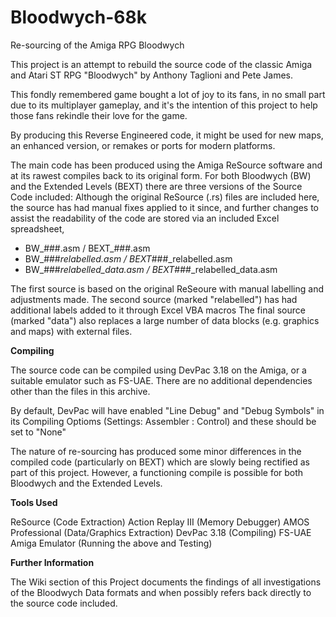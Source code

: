 # Bloodwych-68k
Re-sourcing of the Amiga RPG Bloodwych

This project is an attempt to rebuild the source code of the classic Amiga and Atari ST RPG "Bloodwych" by Anthony Taglioni and Pete James.

This fondly remembered game bought a lot of joy to its fans, in no small part due to its multiplayer gameplay, and it's the intention of this project to help those fans rekindle their love for the game.


By producing this Reverse Engineered code, it might be used for new maps, an enhanced version, or remakes or ports for modern platforms. 

The main code has been produced using the Amiga ReSource software and at its rawest compiles back to its original form. For both Bloodwych (BW) and the Extended Levels (BEXT) there are three versions of the Source Code included:
Although the original ReSource (.rs) files are included here, the source has had manual fixes applied to it since, and further changes to assist the readability of the code are stored via an included Excel spreadsheet, 

- BW_###.asm / BEXT_###.asm 
- BW_###_relabelled.asm / BEXT_###_relabelled.asm 
- BW_###_relabelled_data.asm / BEXT_###_relabelled_data.asm 

The first source is based on the original ReSeoure with manual labelling and adjustments made.
The second source (marked "relabelled") has had additional labels added to it through Excel VBA macros
The final source (marked "data") also replaces a large number of data blocks (e.g. graphics and maps) with external files. 


**Compiling**

The source code can be compiled using DevPac 3.18 on the Amiga, or a suitable emulator such as FS-UAE. There are no additional dependencies other than the files in this archive.

By default, DevPac will have enabled "Line Debug" and "Debug Symbols" in its Compiling Optioms (Settings: Assembler : Control) and these should be set to "None"

The nature of re-sourcing has produced some minor differences in the compiled code (particularly on BEXT) which are slowly being rectified as part of this project. However, a functioning compile is possible for both Bloodwych and the Extended Levels. 

 
**Tools Used**

ReSource (Code Extraction) 
Action Replay III (Memory Debugger)
AMOS Professional (Data/Graphics Extraction) 
DevPac 3.18 (Compiling)
FS-UAE Amiga Emulator (Running the above and Testing)

**Further Information**

The Wiki section of this Project documents the findings of all investigations of the Bloodwych Data formats and when possibly refers back directly to the source code included.
